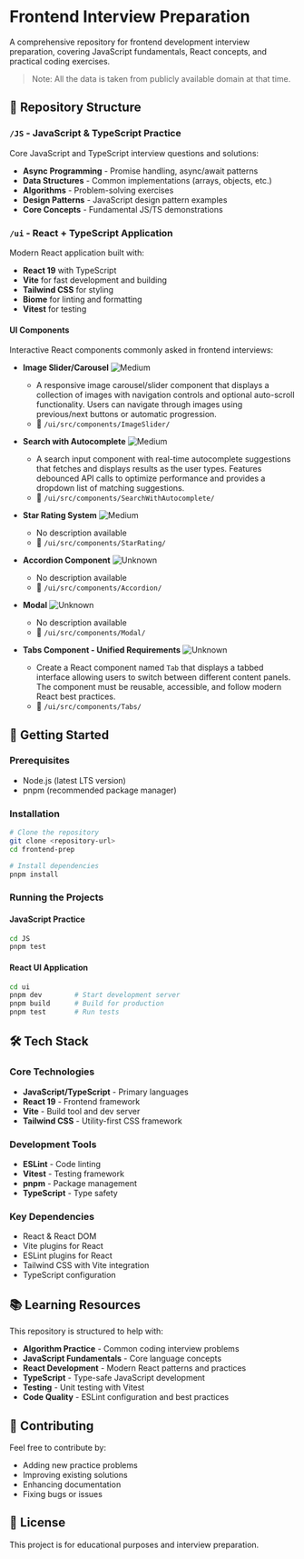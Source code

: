 # Frontend Interview Preparation

A comprehensive repository for frontend development interview preparation, covering JavaScript fundamentals, React concepts, and practical coding exercises.

> Note: All the data is taken from publicly available domain at that time.

## 📁 Repository Structure

### `/JS` - JavaScript & TypeScript Practice

Core JavaScript and TypeScript interview questions and solutions:

- **Async Programming** - Promise handling, async/await patterns
- **Data Structures** - Common implementations (arrays, objects, etc.)
- **Algorithms** - Problem-solving exercises
- **Design Patterns** - JavaScript design pattern examples
- **Core Concepts** - Fundamental JS/TS demonstrations

### `/ui` - React + TypeScript Application

Modern React application built with:

- **React 19** with TypeScript
- **Vite** for fast development and building
- **Tailwind CSS** for styling
- **Biome** for linting and formatting
- **Vitest** for testing

#### UI Components

Interactive React components commonly asked in frontend interviews:

- **Image Slider/Carousel** ![Medium](https://img.shields.io/badge/Difficulty-Medium-yellow)
  - A responsive image carousel/slider component that displays a collection of images with navigation controls and optional auto-scroll functionality. Users can navigate through images using previous/next buttons or automatic progression.
  - 📁 `/ui/src/components/ImageSlider/`

- **Search with Autocomplete** ![Medium](https://img.shields.io/badge/Difficulty-Medium-yellow)
  - A search input component with real-time autocomplete suggestions that fetches and displays results as the user types. Features debounced API calls to optimize performance and provides a dropdown list of matching suggestions.
  - 📁 `/ui/src/components/SearchWithAutocomplete/`

- **Star Rating System** ![Medium](https://img.shields.io/badge/Difficulty-Medium-yellow)
  - No description available
  - 📁 `/ui/src/components/StarRating/`

- **Accordion Component** ![Unknown](https://img.shields.io/badge/Difficulty-Unknown-lightgrey)
  - No description available
  - 📁 `/ui/src/components/Accordion/`

- **Modal** ![Unknown](https://img.shields.io/badge/Difficulty-Unknown-lightgrey)
  - No description available
  - 📁 `/ui/src/components/Modal/`

- **Tabs Component - Unified Requirements** ![Unknown](https://img.shields.io/badge/Difficulty-Unknown-lightgrey)
  - Create a React component named `Tab` that displays a tabbed interface allowing users to switch between different content panels. The component must be reusable, accessible, and follow modern React best practices.
  - 📁 `/ui/src/components/Tabs/`


## 🚀 Getting Started

### Prerequisites

- Node.js (latest LTS version)
- pnpm (recommended package manager)

### Installation

```bash
# Clone the repository
git clone <repository-url>
cd frontend-prep

# Install dependencies
pnpm install
```

### Running the Projects

#### JavaScript Practice

```bash
cd JS
pnpm test
```

#### React UI Application

```bash
cd ui
pnpm dev        # Start development server
pnpm build      # Build for production
pnpm test       # Run tests
```

## 🛠️ Tech Stack

### Core Technologies

- **JavaScript/TypeScript** - Primary languages
- **React 19** - Frontend framework
- **Vite** - Build tool and dev server
- **Tailwind CSS** - Utility-first CSS framework

### Development Tools

- **ESLint** - Code linting
- **Vitest** - Testing framework
- **pnpm** - Package management
- **TypeScript** - Type safety

### Key Dependencies

- React & React DOM
- Vite plugins for React
- ESLint plugins for React
- Tailwind CSS with Vite integration
- TypeScript configuration

## 📚 Learning Resources

This repository is structured to help with:

- **Algorithm Practice** - Common coding interview problems
- **JavaScript Fundamentals** - Core language concepts
- **React Development** - Modern React patterns and practices
- **TypeScript** - Type-safe JavaScript development
- **Testing** - Unit testing with Vitest
- **Code Quality** - ESLint configuration and best practices

## 🤝 Contributing

Feel free to contribute by:

- Adding new practice problems
- Improving existing solutions
- Enhancing documentation
- Fixing bugs or issues

## 📄 License

This project is for educational purposes and interview preparation.

